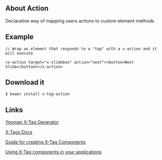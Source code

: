 ## About Action

Declarative way of mapping users actions to custom element methods

## Example

```
// Wrap an element that responds to a "tap" with a x-action and it will execute

<x-action target="x-slidebox" action="next"><button>Next Slide</button></x-action>

```

## Download it

```
$ bower install x-tag-action
```


## Links

[Yeoman X-Tag Generator](https://github.com/x-tag/x-tag-generator)

[X-Tags Docs](http://x-tags.org/docs)

[Guide for creating X-Tag Components](https://github.com/x-tag/core/wiki/Creating-X-Tag-Components)

[Using X-Tag components in your applications](https://github.com/x-tag/core/wiki/Using-our-Web-Components-in-Your-Application)


